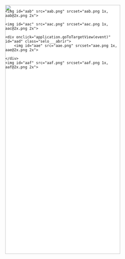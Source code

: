 <!DOCTYPE html>
<html>
<head>
<meta charset="utf-8"/>
<meta http-equiv="X-UA-Compatible" content="IE=edge"/>
<meta name="viewport" content="width=device-width, initial-scale=1.0">
<title>iPhone X, XS, 11 Pro – 1</title>
<style id="applicationStylesheet" type="text/css">
	.mediaViewInfo {
		--web-view-name: iPhone X, XS, 11 Pro – 1;
		--web-view-id: iPhone_X_XS_11_Pro__1;
		--web-scale-on-resize: true;
		--web-enable-deep-linking: true;
	}
	:root {
		--web-view-ids: iPhone_X_XS_11_Pro__1;
	}
	* {
		margin: 0;
		padding: 0;
		box-sizing: border-box;
		border: none;
	}
	#iPhone_X_XS_11_Pro__1 {
		position: absolute;
		width: 375px;
		height: 812px;
		background-color: rgba(255,255,255,1);
		overflow: hidden;
		--web-view-name: iPhone X, XS, 11 Pro – 1;
		--web-view-id: iPhone_X_XS_11_Pro__1;
		--web-scale-on-resize: true;
		--web-enable-deep-linking: true;
	}
	@keyframes fadein {
	
		0% {
			opacity: 0;
		}
		100% {
			opacity: 1;
		}
	
	}
	#aaa {
		position: absolute;
		width: 375px;
		height: 812px;
		left: 0px;
		top: 0px;
		overflow: visible;
	}
	#aab {
		position: absolute;
		width: 330px;
		height: 156px;
		left: 23px;
		top: 120px;
		overflow: visible;
	}
	#aac {
		filter: drop-shadow(0px 3px 6px rgba(0, 0, 0, 0.161));
		position: absolute;
		width: 252px;
		height: 224px;
		left: 62px;
		top: 449px;
		overflow: visible;
	}
	#aad {
		position: absolute;
		width: 46px;
		height: 64px;
		left: 176px;
		top: 540px;
		overflow: visible;
		transition: all 0.30000001192092896s ease-in;
		--web-animation: fadein 0.30000001192092896s ease-in;
		--web-action-type: page;
		--web-action-target: iPhone_X_XS_11_Pro__2.html;
		cursor: pointer;
	}
	#aae {
		filter: drop-shadow(0px 3px 6px rgba(0, 0, 0, 0.161));
		position: absolute;
		width: 46px;
		height: 64px;
		left: 0px;
		top: 0px;
		overflow: visible;
	}
	#aaf {
		position: absolute;
		width: 252px;
		height: 77px;
		left: 73px;
		top: 329px;
		overflow: visible;
	}
</style>
<script id="applicationScript">
if (window.console==null) { window["console"] = { log : function() {} } }; // some browsers do not set console

// Scaling, showing by media query and navigation between multiple pages on a single page. Code subject to change.

var Application = function() {
	this.prefix = "--web-";
	this.NAVIGATION_CHANGE = "viewChange";
	this.VIEW_NOT_FOUND = "viewNotFound";
	this.VIEW_CHANGE = "viewChange";
	this.VIEW_CHANGING = "viewChanging";
	this.STATE_NOT_FOUND = "stateNotFound";
	this.APPLICATION_COMPLETE = "applicationComplete";
	this.APPLICATION_RESIZE = "applicationResize";
	this.SIZE_STATE_NAME = "data-is-view-scaled";
	this.STATE_NAME = this.prefix + "state";

	this.lastTrigger = null;
	this.lastView = null;
	this.lastState = null;
	this.lastOverlay = null;
	this.currentView = null;
	this.currentState = null;
	this.currentOverlay = null;
	this.currentQuery = {index: 0, rule: null, mediaText: null, id: null};
	this.inclusionQuery = "(min-width: 0px)";
	this.exclusionQuery = "none and (min-width: 99999px)";
	this.LastModifiedDateLabelName = "LastModifiedDateLabel";
	this.viewScaleSliderId = "ViewScaleSliderInput";
	this.pageRefreshedName = "showPageRefreshedNotification";
	this.application = null;
	this.applicationStylesheet = null;
	this.showByMediaQuery = null;
	this.mediaQueryDictionary = {};
	this.viewsDictionary = {};
	this.addedViews = [];
	this.viewStates = [];
	this.views = [];
	this.viewIds = [];
	this.viewQueries = {};
	this.overlays = {};
	this.overlayIds = [];
	this.numberOfViews = 0;
	this.verticalPadding = 0;
	this.horizontalPadding = 0;
	this.stateName = null;
	this.viewScale = 1;
	this.viewLeft = 0;
	this.viewTop = 0;
	this.horizontalScrollbarsNeeded = false;
	this.verticalScrollbarsNeeded = false;

	// view settings
	this.showUpdateNotification = false;
	this.showNavigationControls = false;
	this.scaleViewsToFit = false;
	this.scaleToFitOnDoubleClick = false;
	this.actualSizeOnDoubleClick = false;
	this.scaleViewsOnResize = false;
	this.navigationOnKeypress = false;
	this.showViewName = false;
	this.enableDeepLinking = true;
	this.refreshPageForChanges = false;
	this.showRefreshNotifications = true;

	// view controls
	this.scaleViewSlider = null;
	this.lastModifiedLabel = null;
	this.supportsPopState = false; // window.history.pushState!=null;
	this.initialized = false;

	// refresh properties
	this.refreshDuration = 250;
	this.lastModifiedDate = null;
	this.refreshRequest = null;
	this.refreshInterval = null;
	this.refreshContent = null;
	this.refreshContentSize = null;
	this.refreshCheckContent = false;
	this.refreshCheckContentSize = false;

	var self = this;

	self.initialize = function(event) {
		var view = self.getVisibleView();
		var views = self.getVisibleViews();
		if (view==null) view = self.getInitialView();
		self.collectViews();
		self.collectOverlays();
		self.collectMediaQueries();

		for (let index = 0; index < views.length; index++) {
			var view = views[index];
			self.setViewOptions(view);
			self.setViewVariables(view);
			self.centerView(view);
		}

		// sometimes the body size is 0 so we call this now and again later
		if (self.initialized) {
			window.addEventListener(self.NAVIGATION_CHANGE, self.viewChangeHandler);
			window.addEventListener("keyup", self.keypressHandler);
			window.addEventListener("keypress", self.keypressHandler);
			window.addEventListener("resize", self.resizeHandler);
			window.document.addEventListener("dblclick", self.doubleClickHandler);

			if (self.supportsPopState) {
				window.addEventListener('popstate', self.popStateHandler);
			}
			else {
				window.addEventListener('hashchange', self.hashChangeHandler);
			}

			// we are ready to go
			window.dispatchEvent(new Event(self.APPLICATION_COMPLETE));
		}

		if (self.initialized==false) {
			if (self.enableDeepLinking) {
				self.syncronizeViewToURL();
			} 
	
			if (self.refreshPageForChanges) {
				self.setupRefreshForChanges();
			}
	
			self.initialized = true;
		}
		
		if (self.scaleViewsToFit) {
			self.viewScale = self.scaleViewToFit(view);
			
			if (self.viewScale<0) {
				setTimeout(self.scaleViewToFit, 500, view);
			}
		}
		else if (view) {
			self.viewScale = self.getViewScaleValue(view);
			self.centerView(view);
			self.updateSliderValue(self.viewScale);
		}
		else {
			// no view found
		}
	
		if (self.showUpdateNotification) {
			self.showNotification();
		}

		//"addEventListener" in window ? null : window.addEventListener = window.attachEvent;
		//"addEventListener" in document ? null : document.addEventListener = document.attachEvent;
	}


	///////////////////////////////////////
	// AUTO REFRESH 
	///////////////////////////////////////

	self.setupRefreshForChanges = function() {
		self.refreshRequest = new XMLHttpRequest();

		if (!self.refreshRequest) {
			return false;
		}

		// get document start values immediately
		self.requestRefreshUpdate();
	}

	/**
	 * Attempt to check the last modified date by the headers 
	 * or the last modified property from the byte array (experimental)
	 **/
	self.requestRefreshUpdate = function() {
		var url = document.location.href;
		var protocol = window.location.protocol;
		var method;
		
		try {

			if (self.refreshCheckContentSize) {
				self.refreshRequest.open('HEAD', url, true);
			}
			else if (self.refreshCheckContent) {
				self.refreshContent = document.documentElement.outerHTML;
				self.refreshRequest.open('GET', url, true);
				self.refreshRequest.responseType = "text";
			}
			else {

				// get page last modified date for the first call to compare to later
				if (self.lastModifiedDate==null) {

					// File system does not send headers in FF so get blob if possible
					if (protocol=="file:") {
						self.refreshRequest.open("GET", url, true);
						self.refreshRequest.responseType = "blob";
					}
					else {
						self.refreshRequest.open("HEAD", url, true);
						self.refreshRequest.responseType = "blob";
					}

					self.refreshRequest.onload = self.refreshOnLoadOnceHandler;

					// In some browsers (Chrome & Safari) this error occurs at send: 
					// 
					// Chrome - Access to XMLHttpRequest at 'file:///index.html' from origin 'null' 
					// has been blocked by CORS policy: 
					// Cross origin requests are only supported for protocol schemes: 
					// http, data, chrome, chrome-extension, https.
					// 
					// Safari - XMLHttpRequest cannot load file:///Users/user/Public/index.html. Cross origin requests are only supported for HTTP.
					// 
					// Solution is to run a local server, set local permissions or test in another browser
					self.refreshRequest.send(null);

					// In MS browsers the following behavior occurs possibly due to an AJAX call to check last modified date: 
					// 
					// DOM7011: The code on this page disabled back and forward caching.

					// In Brave (Chrome) error when on the server
					// index.js:221 HEAD https://www.example.com/ net::ERR_INSUFFICIENT_RESOURCES
					// self.refreshRequest.send(null);

				}
				else {
					self.refreshRequest = new XMLHttpRequest();
					self.refreshRequest.onreadystatechange = self.refreshHandler;
					self.refreshRequest.ontimeout = function() {
						self.log("Couldn't find page to check for updates");
					}
					
					var method;
					if (protocol=="file:") {
						method = "GET";
					}
					else {
						method = "HEAD";
					}

					//refreshRequest.open('HEAD', url, true);
					self.refreshRequest.open(method, url, true);
					self.refreshRequest.responseType = "blob";
					self.refreshRequest.send(null);
				}
			}
		}
		catch (error) {
			self.log("Refresh failed for the following reason:")
			self.log(error);
		}
	}

	self.refreshHandler = function() {
		var contentSize;

		try {

			if (self.refreshRequest.readyState === XMLHttpRequest.DONE) {
				
				if (self.refreshRequest.status === 2 || 
					self.refreshRequest.status === 200) {
					var pageChanged = false;

					self.updateLastModifiedLabel();

					if (self.refreshCheckContentSize) {
						var lastModifiedHeader = self.refreshRequest.getResponseHeader("Last-Modified");
						contentSize = self.refreshRequest.getResponseHeader("Content-Length");
						//lastModifiedDate = refreshRequest.getResponseHeader("Last-Modified");
						var headers = self.refreshRequest.getAllResponseHeaders();
						var hasContentHeader = headers.indexOf("Content-Length")!=-1;
						
						if (hasContentHeader) {
							contentSize = self.refreshRequest.getResponseHeader("Content-Length");

							// size has not been set yet
							if (self.refreshContentSize==null) {
								self.refreshContentSize = contentSize;
								// exit and let interval call this method again
								return;
							}

							if (contentSize!=self.refreshContentSize) {
								pageChanged = true;
							}
						}
					}
					else if (self.refreshCheckContent) {

						if (self.refreshRequest.responseText!=self.refreshContent) {
							pageChanged = true;
						}
					}
					else {
						lastModifiedHeader = self.getLastModified(self.refreshRequest);

						if (self.lastModifiedDate!=lastModifiedHeader) {
							self.log("lastModifiedDate:" + self.lastModifiedDate + ",lastModifiedHeader:" +lastModifiedHeader);
							pageChanged = true;
						}

					}

					
					if (pageChanged) {
						clearInterval(self.refreshInterval);
						self.refreshUpdatedPage();
						return;
					}

				}
				else {
					self.log('There was a problem with the request.');
				}

			}
		}
		catch( error ) {
			//console.log('Caught Exception: ' + error);
		}
	}

	self.refreshOnLoadOnceHandler = function(event) {

		// get the last modified date
		if (self.refreshRequest.response) {
			self.lastModifiedDate = self.getLastModified(self.refreshRequest);

			if (self.lastModifiedDate!=null) {

				if (self.refreshInterval==null) {
					self.refreshInterval = setInterval(self.requestRefreshUpdate, self.refreshDuration);
				}
			}
			else {
				self.log("Could not get last modified date from the server");
			}
		}
	}

	self.refreshUpdatedPage = function() {
		if (self.showRefreshNotifications) {
			var date = new Date().setTime((new Date().getTime()+10000));
			document.cookie = encodeURIComponent(self.pageRefreshedName) + "=true" + "; max-age=6000;" + " path=/";
		}

		document.location.reload(true);
	}

	self.showNotification = function(duration) {
		var notificationID = self.pageRefreshedName+"ID";
		var notification = document.getElementById(notificationID);
		if (duration==null) duration = 4000;

		if (notification!=null) {return;}

		notification = document.createElement("div");
		notification.id = notificationID;
		notification.textContent = "PAGE UPDATED";
		var styleRule = ""
		styleRule = "position: fixed; padding: 7px 16px 6px 16px; font-family: Arial, sans-serif; font-size: 10px; font-weight: bold; left: 50%;";
		styleRule += "top: 20px; background-color: rgba(0,0,0,.5); border-radius: 12px; color:rgb(235, 235, 235); transition: all 2s linear;";
		styleRule += "transform: translateX(-50%); letter-spacing: .5px; filter: drop-shadow(2px 2px 6px rgba(0, 0, 0, .1)); cursor: pointer";
		notification.setAttribute("style", styleRule);

		notification.className = "PageRefreshedClass";
		notification.addEventListener("click", function() {
			notification.parentNode.removeChild(notification);
		});
		
		document.body.appendChild(notification);

		setTimeout(function() {
			notification.style.opacity = "0";
			notification.style.filter = "drop-shadow( 0px 0px 0px rgba(0,0,0, .5))";
			setTimeout(function() {
				try {
					notification.parentNode.removeChild(notification);
				} catch(error) {}
			}, duration)
		}, duration);

		document.cookie = encodeURIComponent(self.pageRefreshedName) + "=; max-age=1; path=/";
	}

	/**
	 * Get the last modified date from the header 
	 * or file object after request has been received
	 **/
	self.getLastModified = function(request) {
		var date;

		// file protocol - FILE object with last modified property
		if (request.response && request.response.lastModified) {
			date = request.response.lastModified;
		}
		
		// http protocol - check headers
		if (date==null) {
			date = request.getResponseHeader("Last-Modified");
		}

		return date;
	}

	self.updateLastModifiedLabel = function() {
		var labelValue = "";
		
		if (self.lastModifiedLabel==null) {
			self.lastModifiedLabel = document.getElementById("LastModifiedLabel");
		}

		if (self.lastModifiedLabel) {
			var seconds = parseInt(((new Date().getTime() - Date.parse(document.lastModified)) / 1000 / 60) * 100 + "");
			var minutes = 0;
			var hours = 0;

			if (seconds < 60) {
				seconds = Math.floor(seconds/10)*10;
				labelValue = seconds + " seconds";
			}
			else {
				minutes = parseInt((seconds/60) + "");

				if (minutes>60) {
					hours = parseInt((seconds/60/60) +"");
					labelValue += hours==1 ? " hour" : " hours";
				}
				else {
					labelValue = minutes+"";
					labelValue += minutes==1 ? " minute" : " minutes";
				}
			}
			
			if (seconds<10) {
				labelValue = "Updated now";
			}
			else {
				labelValue = "Updated " + labelValue + " ago";
			}

			if (self.lastModifiedLabel.firstElementChild) {
				self.lastModifiedLabel.firstElementChild.textContent = labelValue;

			}
			else if ("textContent" in self.lastModifiedLabel) {
				self.lastModifiedLabel.textContent = labelValue;
			}
		}
	}

	self.getShortString = function(string, length) {
		if (length==null) length = 30;
		string = string!=null ? string.substr(0, length).replace(/\n/g, "") : "[String is null]";
		return string;
	}

	self.getShortNumber = function(value, places) {
		if (places==null || places<1) places = 4;
		value = Math.round(value * Math.pow(10,places)) / Math.pow(10, places);
		return value;
	}

	///////////////////////////////////////
	// NAVIGATION CONTROLS
	///////////////////////////////////////

	self.updateViewLabel = function() {
		var viewNavigationLabel = document.getElementById("ViewNavigationLabel");
		var view = self.getVisibleView();
		var viewIndex = view ? self.getViewIndex(view) : -1;
		var viewName = view ? self.getViewPreferenceValue(view, self.prefix + "view-name") : null;
		var viewId = view ? view.id : null;

		if (viewNavigationLabel && view) {
			if (viewName && viewName.indexOf('"')!=-1) {
				viewName = viewName.replace(/"/g, "");
			}

			if (self.showViewName) {
				viewNavigationLabel.textContent = viewName;
				self.setTooltip(viewNavigationLabel, viewIndex + 1 + " of " + self.numberOfViews);
			}
			else {
				viewNavigationLabel.textContent = viewIndex + 1 + " of " + self.numberOfViews;
				self.setTooltip(viewNavigationLabel, viewName);
			}

		}
	}

	self.updateURL = function(view) {
		view = view == null ? self.getVisibleView() : view;
		var viewId = view ? view.id : null
		var viewFragment = view ? "#"+ viewId : null;

		if (viewId && self.viewIds.length>1 && self.enableDeepLinking) {

			if (self.supportsPopState==false) {
				self.setFragment(viewId);
			}
			else {
				if (viewFragment!=window.location.hash) {

					if (window.location.hash==null) {
						window.history.replaceState({name:viewId}, null, viewFragment);
					}
					else {
						window.history.pushState({name:viewId}, null, viewFragment);
					}
				}
			}
		}
	}

	self.updateURLState = function(view, stateName) {
		stateName = view && (stateName=="" || stateName==null) ? self.getStateNameByViewId(view.id) : stateName;

		if (self.supportsPopState==false) {
			self.setFragment(stateName);
		}
		else {
			if (stateName!=window.location.hash) {

				if (window.location.hash==null) {
					window.history.replaceState({name:view.viewId}, null, stateName);
				}
				else {
					window.history.pushState({name:view.viewId}, null, stateName);
				}
			}
		}
	}

	self.setFragment = function(value) {
		window.location.hash = "#" + value;
	}

	self.setTooltip = function(element, value) {
		// setting the tooltip in edge causes a page crash on hover
		if (/Edge/.test(navigator.userAgent)) { return; }

		if ("title" in element) {
			element.title = value;
		}
	}

	self.getStylesheetRules = function(styleSheet) {
		try {
			if (styleSheet) return styleSheet.cssRules || styleSheet.rules;
	
			return document.styleSheets[0]["cssRules"] || document.styleSheets[0]["rules"];
		}
		catch (error) {
			// ERRORS:
			// SecurityError: The operation is insecure.
			// Errors happen when script loads before stylesheet or loading an external css locally

			// InvalidAccessError: A parameter or an operation is not supported by the underlying object
			// Place script after stylesheet

			console.log(error);
			if (error.toString().indexOf("The operation is insecure")!=-1) {
				console.log("Load the stylesheet before the script or load the stylesheet inline until it can be loaded on a server")
			}
			return [];
		}
	}

	/**
	 * If single page application hide all of the views. 
	 * @param {Number} selectedIndex if provided shows the view at index provided
	 **/
	self.hideViews = function(selectedIndex, animation) {
		var rules = self.getStylesheetRules();
		var queryIndex = 0;
		var numberOfRules = rules!=null ? rules.length : 0;

		// loop through rules and hide media queries except selected
		for (var i=0;i<numberOfRules;i++) {
			var rule = rules[i];
			var cssText = rule && rule.cssText;

			if (rule.media!=null && cssText && cssText.match("--web-view-name:")) {

				if (queryIndex==selectedIndex) {
					self.currentQuery.mediaText = rule.conditionText;
					self.currentQuery.index = selectedIndex;
					self.currentQuery.rule = rule;
					self.enableMediaQuery(rule);
				}
				else {
					if (animation) {
						self.fadeOut(rule)
					}
					else {
						self.disableMediaQuery(rule);
					}
				}
				
				queryIndex++;
			}
		}

		self.numberOfViews = queryIndex;
		self.updateViewLabel();
		self.updateURL();

		self.dispatchViewChange();

		var view = self.getVisibleView();
		var viewIndex = view ? self.getViewIndex(view) : -1;

		return viewIndex==selectedIndex ? view : null;
	}

	/**
	 * If single page application hide all of the views. 
	 * @param {HTMLElement} selectedView if provided shows the view passed in
	 **/
	 self.hideAllViews = function(selectedView, animation) {
		var views = self.views;
		var queryIndex = 0;
		var numberOfViews = views!=null ? views.length : 0;

		// loop through rules and hide media queries except selected
		for (var i=0;i<numberOfViews;i++) {
			var viewData = views[i];
			var view = viewData && viewData.view;
			var mediaRule = viewData && viewData.mediaRule;
			
			if (view==selectedView) {
				self.currentQuery.mediaText = mediaRule.conditionText;
				self.currentQuery.index = queryIndex;
				self.currentQuery.rule = mediaRule;
				self.enableMediaQuery(mediaRule);
			}
			else {
				if (animation) {
					self.fadeOut(mediaRule)
				}
				else {
					self.disableMediaQuery(mediaRule);
				}
			}
			
			queryIndex++;
		}

		self.numberOfViews = queryIndex;
		self.updateViewLabel();
		self.updateURL();
		self.dispatchViewChange();

		var visibleView = self.getVisibleView();

		return visibleView==selectedView ? selectedView : null;
	}

	/**
	 * Hide view
	 * @param {Object} view element to hide
	 **/
	self.hideView = function(view) {
		var rule = view ? self.mediaQueryDictionary[view.id] : null;

		if (rule) {
			self.disableMediaQuery(rule);
		}
	}

	/**
	 * Hide overlay
	 * @param {Object} overlay element to hide
	 **/
	self.hideOverlay = function(overlay) {
		var rule = overlay ? self.mediaQueryDictionary[overlay.id] : null;

		if (rule) {
			self.disableMediaQuery(rule);

			//if (self.showByMediaQuery) {
				overlay.style.display = "none";
			//}
		}
	}

	/**
	 * Show the view by media query. Does not hide current views
	 * Sets view options by default
	 * @param {Object} view element to show
	 * @param {Boolean} setViewOptions sets view options if null or true
	 */
	self.showViewByMediaQuery = function(view, setViewOptions) {
		var id = view ? view.id : null;
		var query = id ? self.mediaQueryDictionary[id] : null;
		var isOverlay = view ? self.isOverlay(view) : false;
		setViewOptions = setViewOptions==null ? true : setViewOptions;

		if (query) {
			self.enableMediaQuery(query);

			if (isOverlay && view && setViewOptions) {
				self.setViewVariables(null, view);
			}
			else {
				if (view && setViewOptions) self.setViewOptions(view);
				if (view && setViewOptions) self.setViewVariables(view);
			}
		}
	}

	/**
	 * Show the view. Does not hide current views
	 */
	self.showView = function(view, setViewOptions) {
		var id = view ? view.id : null;
		var query = id ? self.mediaQueryDictionary[id] : null;
		var display = null;
		setViewOptions = setViewOptions==null ? true : setViewOptions;

		if (query) {
			self.enableMediaQuery(query);
			if (view==null) view =self.getVisibleView();
			if (view && setViewOptions) self.setViewOptions(view);
		}
		else if (id) {
			display = window.getComputedStyle(view).getPropertyValue("display");
			if (display=="" || display=="none") {
				view.style.display = "block";
			}
		}

		if (view) {
			if (self.currentView!=null) {
				self.lastView = self.currentView;
			}

			self.currentView = view;
		}
	}

	self.showViewById = function(id, setViewOptions) {
		var view = id ? self.getViewById(id) : null;

		if (view) {
			self.showView(view);
			return;
		}

		self.log("View not found '" + id + "'");
	}

	self.getElementView = function(element) {
		var view = element;
		var viewFound = false;

		while (viewFound==false || view==null) {
			if (view && self.viewsDictionary[view.id]) {
				return view;
			}
			view = view.parentNode;
		}
	}

	/**
	 * Show overlay over view
	 * @param {Event | HTMLElement} event event or html element with styles applied
	 * @param {String} id id of view or view reference
	 * @param {Number} x x location
	 * @param {Number} y y location
	 */
	self.showOverlay = function(event, id, x, y) {
		var overlay = id && typeof id === 'string' ? self.getViewById(id) : id ? id : null;
		var query = overlay ? self.mediaQueryDictionary[overlay.id] : null;
		var centerHorizontally = false;
		var centerVertically = false;
		var anchorLeft = false;
		var anchorTop = false;
		var anchorRight = false;
		var anchorBottom = false;
		var display = null;
		var reparent = true;
		var view = null;
		
		if (overlay==null || overlay==false) {
			self.log("Overlay not found, '"+ id + "'");
			return;
		}

		// get enter animation - event target must have css variables declared
		if (event) {
			var button = event.currentTarget || event; // can be event or htmlelement
			var buttonComputedStyles = getComputedStyle(button);
			var actionTargetValue = buttonComputedStyles.getPropertyValue(self.prefix+"action-target").trim();
			var animation = buttonComputedStyles.getPropertyValue(self.prefix+"animation").trim();
			var isAnimated = animation!="";
			var targetType = buttonComputedStyles.getPropertyValue(self.prefix+"action-type").trim();
			var actionTarget = self.application ? null : self.getElement(actionTargetValue);
			var actionTargetStyles = actionTarget ? actionTarget.style : null;

			if (actionTargetStyles) {
				actionTargetStyles.setProperty("animation", animation);
			}

			if ("stopImmediatePropagation" in event) {
				event.stopImmediatePropagation();
			}
		}
		
		if (self.application==false || targetType=="page") {
			document.location.href = "./" + actionTargetValue;
			return;
		}

		// remove any current overlays
		if (self.currentOverlay) {

			// act as switch if same button
			if (self.currentOverlay==actionTarget || self.currentOverlay==null) {
				if (self.lastTrigger==button) {
					self.removeOverlay(isAnimated);
					return;
				}
			}
			else {
				self.removeOverlay(isAnimated);
			}
		}

		if (reparent) {
			view = self.getElementView(button);
			if (view) {
				view.appendChild(overlay);
			}
		}

		if (query) {
			//self.setElementAnimation(overlay, null);
			//overlay.style.animation = animation;
			self.enableMediaQuery(query);
			
			var display = overlay && overlay.style.display;
			
			if (overlay && display=="" || display=="none") {
				overlay.style.display = "block";
				//self.setViewOptions(overlay);
			}

			// add animation defined in event target style declaration
			if (animation && self.supportAnimations) {
				self.fadeIn(overlay, false, animation);
			}
		}
		else if (id) {

			display = window.getComputedStyle(overlay).getPropertyValue("display");

			if (display=="" || display=="none") {
				overlay.style.display = "block";
			}

			// add animation defined in event target style declaration
			if (animation && self.supportAnimations) {
				self.fadeIn(overlay, false, animation);
			}
		}

		// do not set x or y position if centering
		var horizontal = self.prefix + "center-horizontally";
		var vertical = self.prefix + "center-vertically";
		var style = overlay.style;
		var transform = [];

		centerHorizontally = self.getIsStyleDefined(id, horizontal) ? self.getViewPreferenceBoolean(overlay, horizontal) : false;
		centerVertically = self.getIsStyleDefined(id, vertical) ? self.getViewPreferenceBoolean(overlay, vertical) : false;
		anchorLeft = self.getIsStyleDefined(id, "left");
		anchorRight = self.getIsStyleDefined(id, "right");
		anchorTop = self.getIsStyleDefined(id, "top");
		anchorBottom = self.getIsStyleDefined(id, "bottom");

		
		if (self.viewsDictionary[overlay.id] && self.viewsDictionary[overlay.id].styleDeclaration) {
			style = self.viewsDictionary[overlay.id].styleDeclaration.style;
		}
		
		if (centerHorizontally) {
			style.left = "50%";
			style.transformOrigin = "0 0";
			transform.push("translateX(-50%)");
		}
		else if (anchorRight && anchorLeft) {
			style.left = x + "px";
		}
		else if (anchorRight) {
			//style.right = x + "px";
		}
		else {
			style.left = x + "px";
		}
		
		if (centerVertically) {
			style.top = "50%";
			transform.push("translateY(-50%)");
			style.transformOrigin = "0 0";
		}
		else if (anchorTop && anchorBottom) {
			style.top = y + "px";
		}
		else if (anchorBottom) {
			//style.bottom = y + "px";
		}
		else {
			style.top = y + "px";
		}

		if (transform.length) {
			style.transform = transform.join(" ");
		}

		self.currentOverlay = overlay;
		self.lastTrigger = button;
	}

	self.goBack = function() {
		if (self.currentOverlay) {
			self.removeOverlay();
		}
		else if (self.lastView) {
			self.goToView(self.lastView.id);
		}
	}

	self.removeOverlay = function(animate) {
		var overlay = self.currentOverlay;
		animate = animate===false ? false : true;

		if (overlay) {
			var style = overlay.style;
			
			if (style.animation && self.supportAnimations && animate) {
				self.reverseAnimation(overlay, true);

				var duration = self.getAnimationDuration(style.animation, true);
		
				setTimeout(function() {
					self.setElementAnimation(overlay, null);
					self.hideOverlay(overlay);
					self.currentOverlay = null;
				}, duration);
			}
			else {
				self.setElementAnimation(overlay, null);
				self.hideOverlay(overlay);
				self.currentOverlay = null;
			}
		}
	}

	/**
	 * Reverse the animation and hide after
	 * @param {Object} target element with animation
	 * @param {Boolean} hide hide after animation ends
	 */
	self.reverseAnimation = function(target, hide) {
		var lastAnimation = null;
		var style = target.style;

		style.animationPlayState = "paused";
		lastAnimation = style.animation;
		style.animation = null;
		style.animationPlayState = "paused";

		if (hide) {
			//target.addEventListener("animationend", self.animationEndHideHandler);
	
			var duration = self.getAnimationDuration(lastAnimation, true);
			var isOverlay = self.isOverlay(target);
	
			setTimeout(function() {
				self.setElementAnimation(target, null);

				if (isOverlay) {
					self.hideOverlay(target);
				}
				else {
					self.hideView(target);
				}
			}, duration);
		}

		setTimeout(function() {
			style.animation = lastAnimation;
			style.animationPlayState = "paused";
			style.animationDirection = "reverse";
			style.animationPlayState = "running";
		}, 30);
	}

	self.animationEndHandler = function(event) {
		var target = event.currentTarget;
		self.dispatchEvent(new Event(event.type));
	}

	self.isOverlay = function(view) {
		var result = view ? self.getViewPreferenceBoolean(view, self.prefix + "is-overlay") : false;

		return result;
	}

	self.animationEndHideHandler = function(event) {
		var target = event.currentTarget;
		self.setViewVariables(null, target);
		self.hideView(target);
		target.removeEventListener("animationend", self.animationEndHideHandler);
	}

	self.animationEndShowHandler = function(event) {
		var target = event.currentTarget;
		target.removeEventListener("animationend", self.animationEndShowHandler);
	}

	self.setViewOptions = function(view) {

		if (view) {
			self.minimumScale = self.getViewPreferenceValue(view, self.prefix + "minimum-scale");
			self.maximumScale = self.getViewPreferenceValue(view, self.prefix + "maximum-scale");
			self.scaleViewsToFit = self.getViewPreferenceBoolean(view, self.prefix + "scale-to-fit");
			self.scaleToFitType = self.getViewPreferenceValue(view, self.prefix + "scale-to-fit-type");
			self.scaleToFitOnDoubleClick = self.getViewPreferenceBoolean(view, self.prefix + "scale-on-double-click");
			self.actualSizeOnDoubleClick = self.getViewPreferenceBoolean(view, self.prefix + "actual-size-on-double-click");
			self.scaleViewsOnResize = self.getViewPreferenceBoolean(view, self.prefix + "scale-on-resize");
			self.enableScaleUp = self.getViewPreferenceBoolean(view, self.prefix + "enable-scale-up");
			self.centerHorizontally = self.getViewPreferenceBoolean(view, self.prefix + "center-horizontally");
			self.centerVertically = self.getViewPreferenceBoolean(view, self.prefix + "center-vertically");
			self.navigationOnKeypress = self.getViewPreferenceBoolean(view, self.prefix + "navigate-on-keypress");
			self.showViewName = self.getViewPreferenceBoolean(view, self.prefix + "show-view-name");
			self.refreshPageForChanges = self.getViewPreferenceBoolean(view, self.prefix + "refresh-for-changes");
			self.refreshPageForChangesInterval = self.getViewPreferenceValue(view, self.prefix + "refresh-interval");
			self.showNavigationControls = self.getViewPreferenceBoolean(view, self.prefix + "show-navigation-controls");
			self.scaleViewSlider = self.getViewPreferenceBoolean(view, self.prefix + "show-scale-controls");
			self.enableDeepLinking = self.getViewPreferenceBoolean(view, self.prefix + "enable-deep-linking");
			self.singlePageApplication = self.getViewPreferenceBoolean(view, self.prefix + "application");
			self.showByMediaQuery = self.getViewPreferenceBoolean(view, self.prefix + "show-by-media-query");
			self.showUpdateNotification = document.cookie!="" ? document.cookie.indexOf(self.pageRefreshedName)!=-1 : false;
			self.imageComparisonDuration = self.getViewPreferenceValue(view, self.prefix + "image-comparison-duration");
			self.supportAnimations = self.getViewPreferenceBoolean(view, self.prefix + "enable-animations", true);

			if (self.scaleViewsToFit) {
				var newScaleValue = self.scaleViewToFit(view);
				
				if (newScaleValue<0) {
					setTimeout(self.scaleViewToFit, 500, view);
				}
			}
			else {
				self.viewScale = self.getViewScaleValue(view);
				self.viewToFitWidthScale = self.getViewFitToViewportWidthScale(view, self.enableScaleUp)
				self.viewToFitHeightScale = self.getViewFitToViewportScale(view, self.enableScaleUp);
				self.updateSliderValue(self.viewScale);
			}

			if (self.imageComparisonDuration!=null) {
				// todo
			}

			if (self.refreshPageForChangesInterval!=null) {
				self.refreshDuration = Number(self.refreshPageForChangesInterval);
			}
		}
	}

	self.previousView = function(event) {
		var rules = self.getStylesheetRules();
		var view = self.getVisibleView()
		var index = view ? self.getViewIndex(view) : -1;
		var prevQueryIndex = index!=-1 ? index-1 : self.currentQuery.index-1;
		var queryIndex = 0;
		var numberOfRules = rules!=null ? rules.length : 0;

		if (event) {
			event.stopImmediatePropagation();
		}

		if (prevQueryIndex<0) {
			return;
		}

		// loop through rules and hide media queries except selected
		for (var i=0;i<numberOfRules;i++) {
			var rule = rules[i];
			
			if (rule.media!=null) {

				if (queryIndex==prevQueryIndex) {
					self.currentQuery.mediaText = rule.conditionText;
					self.currentQuery.index = prevQueryIndex;
					self.currentQuery.rule = rule;
					self.enableMediaQuery(rule);
					self.updateViewLabel();
					self.updateURL();
					self.dispatchViewChange();
				}
				else {
					self.disableMediaQuery(rule);
				}

				queryIndex++;
			}
		}
	}

	self.nextView = function(event) {
		var rules = self.getStylesheetRules();
		var view = self.getVisibleView();
		var index = view ? self.getViewIndex(view) : -1;
		var nextQueryIndex = index!=-1 ? index+1 : self.currentQuery.index+1;
		var queryIndex = 0;
		var numberOfRules = rules!=null ? rules.length : 0;
		var numberOfMediaQueries = self.getNumberOfMediaRules();

		if (event) {
			event.stopImmediatePropagation();
		}

		if (nextQueryIndex>=numberOfMediaQueries) {
			return;
		}

		// loop through rules and hide media queries except selected
		for (var i=0;i<numberOfRules;i++) {
			var rule = rules[i];
			
			if (rule.media!=null) {

				if (queryIndex==nextQueryIndex) {
					self.currentQuery.mediaText = rule.conditionText;
					self.currentQuery.index = nextQueryIndex;
					self.currentQuery.rule = rule;
					self.enableMediaQuery(rule);
					self.updateViewLabel();
					self.updateURL();
					self.dispatchViewChange();
				}
				else {
					self.disableMediaQuery(rule);
				}

				queryIndex++;
			}
		}
	}

	/**
	 * Enables a view via media query
	 */
	self.enableMediaQuery = function(rule) {

		try {
			rule.media.mediaText = self.inclusionQuery;
		}
		catch(error) {
			//self.log(error);
			rule.conditionText = self.inclusionQuery;
		}
	}

	self.disableMediaQuery = function(rule) {

		try {
			rule.media.mediaText = self.exclusionQuery;
		}
		catch(error) {
			rule.conditionText = self.exclusionQuery;
		}
	}

	self.dispatchViewChange = function() {
		try {
			var event = new Event(self.NAVIGATION_CHANGE);
			window.dispatchEvent(event);
		}
		catch (error) {
			// In IE 11: Object doesn't support this action
		}
	}

	self.getNumberOfMediaRules = function() {
		var rules = self.getStylesheetRules();
		var numberOfRules = rules ? rules.length : 0;
		var numberOfQueries = 0;

		for (var i=0;i<numberOfRules;i++) {
			if (rules[i].media!=null) { numberOfQueries++; }
		}
		
		return numberOfQueries;
	}

	/////////////////////////////////////////
	// VIEW SCALE 
	/////////////////////////////////////////

	self.sliderChangeHandler = function(event) {
		var value = self.getShortNumber(event.currentTarget.value/100);
		var view = self.getVisibleView();
		self.setViewScaleValue(view, false, value, true);
	}

	self.updateSliderValue = function(scale) {
		var slider = document.getElementById(self.viewScaleSliderId);
		var tooltip = parseInt(scale * 100 + "") + "%";
		var inputType;
		var inputValue;
		
		if (slider) {
			inputValue = self.getShortNumber(scale * 100);
			if (inputValue!=slider["value"]) {
				slider["value"] = inputValue;
			}
			inputType = slider.getAttributeNS(null, "type");

			if (inputType!="range") {
				// input range is not supported
				slider.style.display = "none";
			}

			self.setTooltip(slider, tooltip);
		}
	}

	self.viewChangeHandler = function(event) {
		var view = self.getVisibleView();
		var matrix = view ? getComputedStyle(view).transform : null;
		
		if (matrix) {
			self.viewScale = self.getViewScaleValue(view);
			
			var scaleNeededToFit = self.getViewFitToViewportScale(view);
			var isViewLargerThanViewport = scaleNeededToFit<1;
			
			// scale large view to fit if scale to fit is enabled
			if (self.scaleViewsToFit) {
				self.scaleViewToFit(view);
			}
			else {
				self.updateSliderValue(self.viewScale);
			}
		}
	}

	self.getViewScaleValue = function(view) {
		var matrix = getComputedStyle(view).transform;

		if (matrix) {
			var matrixArray = matrix.replace("matrix(", "").split(",");
			var scaleX = parseFloat(matrixArray[0]);
			var scaleY = parseFloat(matrixArray[3]);
			var scale = Math.min(scaleX, scaleY);
		}

		return scale;
	}

	/**
	 * Scales view to scale. 
	 * @param {Object} view view to scale. views are in views array
	 * @param {Boolean} scaleToFit set to true to scale to fit. set false to use desired scale value
	 * @param {Number} desiredScale scale to define. not used if scale to fit is false
	 * @param {Boolean} isSliderChange indicates if slider is callee
	 */
	self.setViewScaleValue = function(view, scaleToFit, desiredScale, isSliderChange) {
		var enableScaleUp = self.enableScaleUp;
		var scaleToFitType = self.scaleToFitType;
		var minimumScale = self.minimumScale;
		var maximumScale = self.maximumScale;
		var hasMinimumScale = !isNaN(minimumScale) && minimumScale!="";
		var hasMaximumScale = !isNaN(maximumScale) && maximumScale!="";
		var scaleNeededToFit = self.getViewFitToViewportScale(view, enableScaleUp);
		var scaleNeededToFitWidth = self.getViewFitToViewportWidthScale(view, enableScaleUp);
		var scaleNeededToFitHeight = self.getViewFitToViewportHeightScale(view, enableScaleUp);
		var scaleToFitFull = self.getViewFitToViewportScale(view, true);
		var scaleToFitFullWidth = self.getViewFitToViewportWidthScale(view, true);
		var scaleToFitFullHeight = self.getViewFitToViewportHeightScale(view, true);
		var scaleToWidth = scaleToFitType=="width";
		var scaleToHeight = scaleToFitType=="height";
		var shrunkToFit = false;
		var topPosition = null;
		var leftPosition = null;
		var translateY = null;
		var translateX = null;
		var transformValue = "";
		var canCenterVertically = true;
		var canCenterHorizontally = true;
		var style = view.style;

		if (view && self.viewsDictionary[view.id] && self.viewsDictionary[view.id].styleDeclaration) {
			style = self.viewsDictionary[view.id].styleDeclaration.style;
		}

		if (scaleToFit && isSliderChange!=true) {
			if (scaleToFitType=="fit" || scaleToFitType=="") {
				desiredScale = scaleNeededToFit;
			}
			else if (scaleToFitType=="width") {
				desiredScale = scaleNeededToFitWidth;
			}
			else if (scaleToFitType=="height") {
				desiredScale = scaleNeededToFitHeight;
			}
		}
		else {
			if (isNaN(desiredScale)) {
				desiredScale = 1;
			}
		}

		self.updateSliderValue(desiredScale);
		
		// scale to fit width
		if (scaleToWidth && scaleToHeight==false) {
			canCenterVertically = scaleNeededToFitHeight>=scaleNeededToFitWidth;
			canCenterHorizontally = scaleNeededToFitWidth>=1 && enableScaleUp==false;

			if (isSliderChange) {
				canCenterHorizontally = desiredScale<scaleToFitFullWidth;
			}
			else if (scaleToFit) {
				desiredScale = scaleNeededToFitWidth;
			}

			if (hasMinimumScale) {
				desiredScale = Math.max(desiredScale, Number(minimumScale));
			}

			if (hasMaximumScale) {
				desiredScale = Math.min(desiredScale, Number(maximumScale));
			}

			desiredScale = self.getShortNumber(desiredScale);

			canCenterHorizontally = self.canCenterHorizontally(view, "width", enableScaleUp, desiredScale, minimumScale, maximumScale);
			canCenterVertically = self.canCenterVertically(view, "width", enableScaleUp, desiredScale, minimumScale, maximumScale);

			if (desiredScale>1 && (enableScaleUp || isSliderChange)) {
				transformValue = "scale(" + desiredScale + ")";
			}
			else if (desiredScale>=1 && enableScaleUp==false) {
				transformValue = "scale(" + 1 + ")";
			}
			else {
				transformValue = "scale(" + desiredScale + ")";
			}

			if (self.centerVertically) {
				if (canCenterVertically) {
					translateY = "-50%";
					topPosition = "50%";
				}
				else {
					translateY = "0";
					topPosition = "0";
				}
				
				if (style.top != topPosition) {
					style.top = topPosition + "";
				}

				if (canCenterVertically) {
					transformValue += " translateY(" + translateY+ ")";
				}
			}

			if (self.centerHorizontally) {
				if (canCenterHorizontally) {
					translateX = "-50%";
					leftPosition = "50%";
				}
				else {
					translateX = "0";
					leftPosition = "0";
				}

				if (style.left != leftPosition) {
					style.left = leftPosition + "";
				}

				if (canCenterHorizontally) {
					transformValue += " translateX(" + translateX+ ")";
				}
			}

			style.transformOrigin = "0 0";
			style.transform = transformValue;

			self.viewScale = desiredScale;
			self.viewToFitWidthScale = scaleNeededToFitWidth;
			self.viewToFitHeightScale = scaleNeededToFitHeight;
			self.viewLeft = leftPosition;
			self.viewTop = topPosition;

			return desiredScale;
		}

		// scale to fit height
		if (scaleToHeight && scaleToWidth==false) {
			//canCenterVertically = scaleNeededToFitHeight>=scaleNeededToFitWidth;
			//canCenterHorizontally = scaleNeededToFitHeight<=scaleNeededToFitWidth && enableScaleUp==false;
			canCenterVertically = scaleNeededToFitHeight>=scaleNeededToFitWidth;
			canCenterHorizontally = scaleNeededToFitWidth>=1 && enableScaleUp==false;
			
			if (isSliderChange) {
				canCenterHorizontally = desiredScale<scaleToFitFullHeight;
			}
			else if (scaleToFit) {
				desiredScale = scaleNeededToFitHeight;
			}

			if (hasMinimumScale) {
				desiredScale = Math.max(desiredScale, Number(minimumScale));
			}

			if (hasMaximumScale) {
				desiredScale = Math.min(desiredScale, Number(maximumScale));
				//canCenterVertically = desiredScale>=scaleNeededToFitHeight && enableScaleUp==false;
			}

			desiredScale = self.getShortNumber(desiredScale);

			canCenterHorizontally = self.canCenterHorizontally(view, "height", enableScaleUp, desiredScale, minimumScale, maximumScale);
			canCenterVertically = self.canCenterVertically(view, "height", enableScaleUp, desiredScale, minimumScale, maximumScale);

			if (desiredScale>1 && (enableScaleUp || isSliderChange)) {
				transformValue = "scale(" + desiredScale + ")";
			}
			else if (desiredScale>=1 && enableScaleUp==false) {
				transformValue = "scale(" + 1 + ")";
			}
			else {
				transformValue = "scale(" + desiredScale + ")";
			}

			if (self.centerHorizontally) {
				if (canCenterHorizontally) {
					translateX = "-50%";
					leftPosition = "50%";
				}
				else {
					translateX = "0";
					leftPosition = "0";
				}

				if (style.left != leftPosition) {
					style.left = leftPosition + "";
				}

				if (canCenterHorizontally) {
					transformValue += " translateX(" + translateX+ ")";
				}
			}

			if (self.centerVertically) {
				if (canCenterVertically) {
					translateY = "-50%";
					topPosition = "50%";
				}
				else {
					translateY = "0";
					topPosition = "0";
				}
				
				if (style.top != topPosition) {
					style.top = topPosition + "";
				}

				if (canCenterVertically) {
					transformValue += " translateY(" + translateY+ ")";
				}
			}

			style.transformOrigin = "0 0";
			style.transform = transformValue;

			self.viewScale = desiredScale;
			self.viewToFitWidthScale = scaleNeededToFitWidth;
			self.viewToFitHeightScale = scaleNeededToFitHeight;
			self.viewLeft = leftPosition;
			self.viewTop = topPosition;

			return scaleNeededToFitHeight;
		}

		if (scaleToFitType=="fit") {
			//canCenterVertically = scaleNeededToFitHeight>=scaleNeededToFitWidth;
			//canCenterHorizontally = scaleNeededToFitWidth>=scaleNeededToFitHeight;
			canCenterVertically = scaleNeededToFitHeight>=scaleNeededToFit;
			canCenterHorizontally = scaleNeededToFitWidth>=scaleNeededToFit;

			if (hasMinimumScale) {
				desiredScale = Math.max(desiredScale, Number(minimumScale));
			}

			desiredScale = self.getShortNumber(desiredScale);

			if (isSliderChange || scaleToFit==false) {
				canCenterVertically = scaleToFitFullHeight>=desiredScale;
				canCenterHorizontally = desiredScale<scaleToFitFullWidth;
			}
			else if (scaleToFit) {
				desiredScale = scaleNeededToFit;
			}

			transformValue = "scale(" + desiredScale + ")";

			//canCenterHorizontally = self.canCenterHorizontally(view, "fit", false, desiredScale);
			//canCenterVertically = self.canCenterVertically(view, "fit", false, desiredScale);
			
			if (self.centerVertically) {
				if (canCenterVertically) {
					translateY = "-50%";
					topPosition = "50%";
				}
				else {
					translateY = "0";
					topPosition = "0";
				}
				
				if (style.top != topPosition) {
					style.top = topPosition + "";
				}

				if (canCenterVertically) {
					transformValue += " translateY(" + translateY+ ")";
				}
			}

			if (self.centerHorizontally) {
				if (canCenterHorizontally) {
					translateX = "-50%";
					leftPosition = "50%";
				}
				else {
					translateX = "0";
					leftPosition = "0";
				}

				if (style.left != leftPosition) {
					style.left = leftPosition + "";
				}

				if (canCenterHorizontally) {
					transformValue += " translateX(" + translateX+ ")";
				}
			}

			style.transformOrigin = "0 0";
			style.transform = transformValue;

			self.viewScale = desiredScale;
			self.viewToFitWidthScale = scaleNeededToFitWidth;
			self.viewToFitHeightScale = scaleNeededToFitHeight;
			self.viewLeft = leftPosition;
			self.viewTop = topPosition;

			self.updateSliderValue(desiredScale);
			
			return desiredScale;
		}

		if (scaleToFitType=="default" || scaleToFitType=="") {
			desiredScale = 1;

			if (hasMinimumScale) {
				desiredScale = Math.max(desiredScale, Number(minimumScale));
			}
			if (hasMaximumScale) {
				desiredScale = Math.min(desiredScale, Number(maximumScale));
			}

			canCenterHorizontally = self.canCenterHorizontally(view, "none", false, desiredScale, minimumScale, maximumScale);
			canCenterVertically = self.canCenterVertically(view, "none", false, desiredScale, minimumScale, maximumScale);

			if (self.centerVertically) {
				if (canCenterVertically) {
					translateY = "-50%";
					topPosition = "50%";
				}
				else {
					translateY = "0";
					topPosition = "0";
				}
				
				if (style.top != topPosition) {
					style.top = topPosition + "";
				}

				if (canCenterVertically) {
					transformValue += " translateY(" + translateY+ ")";
				}
			}

			if (self.centerHorizontally) {
				if (canCenterHorizontally) {
					translateX = "-50%";
					leftPosition = "50%";
				}
				else {
					translateX = "0";
					leftPosition = "0";
				}

				if (style.left != leftPosition) {
					style.left = leftPosition + "";
				}

				if (canCenterHorizontally) {
					transformValue += " translateX(" + translateX+ ")";
				}
				else {
					transformValue += " translateX(" + 0 + ")";
				}
			}

			style.transformOrigin = "0 0";
			style.transform = transformValue;


			self.viewScale = desiredScale;
			self.viewToFitWidthScale = scaleNeededToFitWidth;
			self.viewToFitHeightScale = scaleNeededToFitHeight;
			self.viewLeft = leftPosition;
			self.viewTop = topPosition;

			self.updateSliderValue(desiredScale);
			
			return desiredScale;
		}
	}

	/**
	 * Returns true if view can be centered horizontally
	 * @param {HTMLElement} view view
	 * @param {String} type type of scaling - width, height, all, none
	 * @param {Boolean} scaleUp if scale up enabled 
	 * @param {Number} scale target scale value 
	 */
	self.canCenterHorizontally = function(view, type, scaleUp, scale, minimumScale, maximumScale) {
		var scaleNeededToFit = self.getViewFitToViewportScale(view, scaleUp);
		var scaleNeededToFitHeight = self.getViewFitToViewportHeightScale(view, scaleUp);
		var scaleNeededToFitWidth = self.getViewFitToViewportWidthScale(view, scaleUp);
		var canCenter = false;
		var minScale;

		type = type==null ? "none" : type;
		scale = scale==null ? scale : scaleNeededToFitWidth;
		scaleUp = scaleUp == null ? false : scaleUp;

		if (type=="width") {
	
			if (scaleUp && maximumScale==null) {
				canCenter = false;
			}
			else if (scaleNeededToFitWidth>=1) {
				canCenter = true;
			}
		}
		else if (type=="height") {
			minScale = Math.min(1, scaleNeededToFitHeight);
			if (minimumScale!="" && maximumScale!="") {
				minScale = Math.max(minimumScale, Math.min(maximumScale, scaleNeededToFitHeight));
			}
			else {
				if (minimumScale!="") {
					minScale = Math.max(minimumScale, scaleNeededToFitHeight);
				}
				if (maximumScale!="") {
					minScale = Math.max(minimumScale, Math.min(maximumScale, scaleNeededToFitHeight));
				}
			}
	
			if (scaleUp && maximumScale=="") {
				canCenter = false;
			}
			else if (scaleNeededToFitWidth>=minScale) {
				canCenter = true;
			}
		}
		else if (type=="fit") {
			canCenter = scaleNeededToFitWidth>=scaleNeededToFit;
		}
		else {
			if (scaleUp) {
				canCenter = false;
			}
			else if (scaleNeededToFitWidth>=1) {
				canCenter = true;
			}
		}

		self.horizontalScrollbarsNeeded = canCenter;
		
		return canCenter;
	}

	/**
	 * Returns true if view can be centered horizontally
	 * @param {HTMLElement} view view to scale
	 * @param {String} type type of scaling
	 * @param {Boolean} scaleUp if scale up enabled 
	 * @param {Number} scale target scale value 
	 */
	self.canCenterVertically = function(view, type, scaleUp, scale, minimumScale, maximumScale) {
		var scaleNeededToFit = self.getViewFitToViewportScale(view, scaleUp);
		var scaleNeededToFitWidth = self.getViewFitToViewportWidthScale(view, scaleUp);
		var scaleNeededToFitHeight = self.getViewFitToViewportHeightScale(view, scaleUp);
		var canCenter = false;
		var minScale;

		type = type==null ? "none" : type;
		scale = scale==null ? 1 : scale;
		scaleUp = scaleUp == null ? false : scaleUp;
	
		if (type=="width") {
			canCenter = scaleNeededToFitHeight>=scaleNeededToFitWidth;
		}
		else if (type=="height") {
			minScale = Math.max(minimumScale, Math.min(maximumScale, scaleNeededToFit));
			canCenter = scaleNeededToFitHeight>=minScale;
		}
		else if (type=="fit") {
			canCenter = scaleNeededToFitHeight>=scaleNeededToFit;
		}
		else {
			if (scaleUp) {
				canCenter = false;
			}
			else if (scaleNeededToFitHeight>=1) {
				canCenter = true;
			}
		}

		self.verticalScrollbarsNeeded = canCenter;
		
		return canCenter;
	}

	self.getViewFitToViewportScale = function(view, scaleUp) {
		var enableScaleUp = scaleUp;
		var availableWidth = window.innerWidth || document.documentElement.clientWidth || document.body.clientWidth;
		var availableHeight = window.innerHeight || document.documentElement.clientHeight || document.body.clientHeight;
		var elementWidth = parseFloat(getComputedStyle(view, "style").width);
		var elementHeight = parseFloat(getComputedStyle(view, "style").height);
		var newScale = 1;

		// if element is not added to the document computed values are NaN
		if (isNaN(elementWidth) || isNaN(elementHeight)) {
			return newScale;
		}

		availableWidth -= self.horizontalPadding;
		availableHeight -= self.verticalPadding;

		if (enableScaleUp) {
			newScale = Math.min(availableHeight/elementHeight, availableWidth/elementWidth);
		}
		else if (elementWidth > availableWidth || elementHeight > availableHeight) {
			newScale = Math.min(availableHeight/elementHeight, availableWidth/elementWidth);
		}
		
		return newScale;
	}

	self.getViewFitToViewportWidthScale = function(view, scaleUp) {
		// need to get browser viewport width when element
		var isParentWindow = view && view.parentNode && view.parentNode===document.body;
		var enableScaleUp = scaleUp;
		var availableWidth = window.innerWidth || document.documentElement.clientWidth || document.body.clientWidth;
		var elementWidth = parseFloat(getComputedStyle(view, "style").width);
		var newScale = 1;

		// if element is not added to the document computed values are NaN
		if (isNaN(elementWidth)) {
			return newScale;
		}

		availableWidth -= self.horizontalPadding;

		if (enableScaleUp) {
			newScale = availableWidth/elementWidth;
		}
		else if (elementWidth > availableWidth) {
			newScale = availableWidth/elementWidth;
		}
		
		return newScale;
	}

	self.getViewFitToViewportHeightScale = function(view, scaleUp) {
		var enableScaleUp = scaleUp;
		var availableHeight = window.innerHeight || document.documentElement.clientHeight || document.body.clientHeight;
		var elementHeight = parseFloat(getComputedStyle(view, "style").height);
		var newScale = 1;

		// if element is not added to the document computed values are NaN
		if (isNaN(elementHeight)) {
			return newScale;
		}

		availableHeight -= self.verticalPadding;

		if (enableScaleUp) {
			newScale = availableHeight/elementHeight;
		}
		else if (elementHeight > availableHeight) {
			newScale = availableHeight/elementHeight;
		}
		
		return newScale;
	}

	self.keypressHandler = function(event) {
		var rightKey = 39;
		var leftKey = 37;
		
		// listen for both events 
		if (event.type=="keypress") {
			window.removeEventListener("keyup", self.keypressHandler);
		}
		else {
			window.removeEventListener("keypress", self.keypressHandler);
		}
		
		if (self.showNavigationControls) {
			if (self.navigationOnKeypress) {
				if (event.keyCode==rightKey) {
					self.nextView();
				}
				if (event.keyCode==leftKey) {
					self.previousView();
				}
			}
		}
		else if (self.navigationOnKeypress) {
			if (event.keyCode==rightKey) {
				self.nextView();
			}
			if (event.keyCode==leftKey) {
				self.previousView();
			}
		}
	}

	///////////////////////////////////
	// GENERAL FUNCTIONS
	///////////////////////////////////

	self.getViewById = function(id) {
		id = id ? id.replace("#", "") : "";
		var view = self.viewIds.indexOf(id)!=-1 && self.getElement(id);
		return view;
	}

	self.getViewIds = function() {
		var viewIds = self.getViewPreferenceValue(document.body, self.prefix + "view-ids");
		var viewId = null;

		viewIds = viewIds!=null && viewIds!="" ? viewIds.split(",") : [];

		if (viewIds.length==0) {
			viewId = self.getViewPreferenceValue(document.body, self.prefix + "view-id");
			viewIds = viewId ? [viewId] : [];
		}

		return viewIds;
	}

	self.getInitialViewId = function() {
		var viewId = self.getViewPreferenceValue(document.body, self.prefix + "view-id");
		return viewId;
	}

	self.getApplicationStylesheet = function() {
		var stylesheetId = self.getViewPreferenceValue(document.body, self.prefix + "stylesheet-id");
		self.applicationStylesheet = document.getElementById("applicationStylesheet");
		return self.applicationStylesheet.sheet;
	}

	self.getVisibleView = function() {
		var viewIds = self.getViewIds();
		
		for (var i=0;i<viewIds.length;i++) {
			var viewId = viewIds[i].replace(/[\#?\.?](.*)/, "$" + "1");
			var view = self.getElement(viewId);
			var postName = "_Class";

			if (view==null && viewId && viewId.lastIndexOf(postName)!=-1) {
				view = self.getElement(viewId.replace(postName, ""));
			}
			
			if (view) {
				var display = getComputedStyle(view).display;
		
				if (display=="block" || display=="flex") {
					return view;
				}
			}
		}

		return null;
	}

	self.getVisibleViews = function() {
		var viewIds = self.getViewIds();
		var views = [];
		
		for (var i=0;i<viewIds.length;i++) {
			var viewId = viewIds[i].replace(/[\#?\.?](.*)/, "$" + "1");
			var view = self.getElement(viewId);
			var postName = "_Class";

			if (view==null && viewId && viewId.lastIndexOf(postName)!=-1) {
				view = self.getElement(viewId.replace(postName, ""));
			}
			
			if (view) {
				var display = getComputedStyle(view).display;
				
				if (display=="none") {
					continue;
				}

				if (display=="block" || display=="flex") {
					views.push(view);
				}
			}
		}

		return views;
	}

	self.getStateNameByViewId = function(id) {
		var state = self.viewsDictionary[id];
		return state && state.stateName;
	}

	self.getMatchingViews = function(ids) {
		var views = self.addedViews.slice(0);
		var matchingViews = [];

		if (self.showByMediaQuery) {
			for (let index = 0; index < views.length; index++) {
				var viewId = views[index];
				var state = self.viewsDictionary[viewId];
				var rule = state && state.rule; 
				var matchResults = window.matchMedia(rule.conditionText);
				var view = self.views[viewId];
				
				if (matchResults.matches) {
					if (ids==true) {
						matchingViews.push(viewId);
					}
					else {
						matchingViews.push(view);
					}
				}
			}
		}

		return matchingViews;
	}

	self.ruleMatchesQuery = function(rule) {
		var result = window.matchMedia(rule.conditionText);
		return result.matches;
	}

	self.getViewsByStateName = function(stateName, matchQuery) {
		var views = self.addedViews.slice(0);
		var matchingViews = [];

		if (self.showByMediaQuery) {

			// find state name
			for (let index = 0; index < views.length; index++) {
				var viewId = views[index];
				var state = self.viewsDictionary[viewId];
				var rule = state.rule;
				var mediaRule = state.mediaRule;
				var view = self.views[viewId];
				var viewStateName = self.getStyleRuleValue(mediaRule, self.STATE_NAME, state);
				var stateFoundAtt = view.getAttribute(self.STATE_NAME)==state;
				var matchesResults = false;
				
				if (viewStateName==stateName) {
					if (matchQuery) {
						matchesResults = self.ruleMatchesQuery(rule);

						if (matchesResults) {
							matchingViews.push(view);
						}
					}
					else {
						matchingViews.push(view);
					}
				}
			}
		}

		return matchingViews;
	}

	self.getInitialView = function() {
		var viewId = self.getInitialViewId();
		viewId = viewId.replace(/[\#?\.?](.*)/, "$" + "1");
		var view = self.getElement(viewId);
		var postName = "_Class";

		if (view==null && viewId && viewId.lastIndexOf(postName)!=-1) {
			view = self.getElement(viewId.replace(postName, ""));
		}

		return view;
	}

	self.getViewIndex = function(view) {
		var viewIds = self.getViewIds();
		var id = view ? view.id : null;
		var index = id && viewIds ? viewIds.indexOf(id) : -1;

		return index;
	}

	self.syncronizeViewToURL = function() {
		var fragment = self.getHashFragment();

		if (self.showByMediaQuery) {
			var stateName = fragment;
			
			if (stateName==null || stateName=="") {
				var initialView = self.getInitialView();
				stateName = initialView ? self.getStateNameByViewId(initialView.id) : null;
			}
			
			self.showMediaQueryViewsByState(stateName);
			return;
		}

		var view = self.getViewById(fragment);
		var index = view ? self.getViewIndex(view) : 0;
		if (index==-1) index = 0;
		var currentView = self.hideViews(index);

		if (self.supportsPopState && currentView) {

			if (fragment==null) {
				window.history.replaceState({name:currentView.id}, null, "#"+ currentView.id);
			}
			else {
				window.history.pushState({name:currentView.id}, null, "#"+ currentView.id);
			}
		}
		
		self.setViewVariables(view);
		return view;
	}

	/**
	 * Set the currentView or currentOverlay properties and set the lastView or lastOverlay properties
	 */
	self.setViewVariables = function(view, overlay, parentView) {
		if (view) {
			if (self.currentView) {
				self.lastView = self.currentView;
			}
			self.currentView = view;
		}

		if (overlay) {
			if (self.currentOverlay) {
				self.lastOverlay = self.currentOverlay;
			}
			self.currentOverlay = overlay;
		}
	}

	self.getViewPreferenceBoolean = function(view, property, altValue) {
		var computedStyle = window.getComputedStyle(view);
		var value = computedStyle.getPropertyValue(property);
		var type = typeof value;
		
		if (value=="true" || (type=="string" && value.indexOf("true")!=-1)) {
			return true;
		}
		else if (value=="" && arguments.length==3) {
			return altValue;
		}

		return false;
	}

	self.getViewPreferenceValue = function(view, property, defaultValue) {
		var value = window.getComputedStyle(view).getPropertyValue(property);

		if (value===undefined) {
			return defaultValue;
		}
		
		value = value.replace(/^[\s\"]*/, "");
		value = value.replace(/[\s\"]*$/, "");
		value = value.replace(/^[\s"]*(.*?)[\s"]*$/, function (match, capture) { 
			return capture;
		});

		return value;
	}

	self.getStyleRuleValue = function(cssRule, property) {
		var value = cssRule ? cssRule.style.getPropertyValue(property) : null;

		if (value===undefined) {
			return null;
		}
		
		value = value.replace(/^[\s\"]*/, "");
		value = value.replace(/[\s\"]*$/, "");
		value = value.replace(/^[\s"]*(.*?)[\s"]*$/, function (match, capture) { 
			return capture;
		});

		return value;
	}

	/**
	 * Get the first defined value of property. Returns empty string if not defined
	 * @param {String} id id of element
	 * @param {String} property 
	 */
	self.getCSSPropertyValueForElement = function(id, property) {
		var styleSheets = document.styleSheets;
		var numOfStylesheets = styleSheets.length;
		var values = [];
		var selectorIDText = "#" + id;
		var selectorClassText = "." + id + "_Class";
		var value;

		for(var i=0;i<numOfStylesheets;i++) {
			var styleSheet = styleSheets[i];
			var cssRules = self.getStylesheetRules(styleSheet);
			var numOfCSSRules = cssRules.length;
			var cssRule;
			
			for (var j=0;j<numOfCSSRules;j++) {
				cssRule = cssRules[j];
				
				if (cssRule.media) {
					var mediaRules = cssRule.cssRules;
					var numOfMediaRules = mediaRules ? mediaRules.length : 0;
					
					for(var k=0;k<numOfMediaRules;k++) {
						var mediaRule = mediaRules[k];
						
						if (mediaRule.selectorText==selectorIDText || mediaRule.selectorText==selectorClassText) {
							
							if (mediaRule.style && mediaRule.style.getPropertyValue(property)!="") {
								value = mediaRule.style.getPropertyValue(property);
								values.push(value);
							}
						}
					}
				}
				else {

					if (cssRule.selectorText==selectorIDText || cssRule.selectorText==selectorClassText) {
						if (cssRule.style && cssRule.style.getPropertyValue(property)!="") {
							value = cssRule.style.getPropertyValue(property);
							values.push(value);
						}
					}
				}
			}
		}

		return values.pop();
	}

	self.getIsStyleDefined = function(id, property) {
		var value = self.getCSSPropertyValueForElement(id, property);
		return value!==undefined && value!="";
	}

	self.collectViews = function() {
		var viewIds = self.getViewIds();

		for (let index = 0; index < viewIds.length; index++) {
			const id = viewIds[index];
			const view = self.getElement(id);
			self.views[id] = view;
		}
		
		self.viewIds = viewIds;
	}

	self.collectOverlays = function() {
		var viewIds = self.getViewIds();
		var ids = [];

		for (let index = 0; index < viewIds.length; index++) {
			const id = viewIds[index];
			const view = self.getViewById(id);
			const isOverlay = view && self.isOverlay(view);
			
			if (isOverlay) {
				ids.push(id);
				self.overlays[id] = view;
			}
		}
		
		self.overlayIds = ids;
	}

	self.collectMediaQueries = function() {
		var viewIds = self.getViewIds();
		var styleSheet = self.getApplicationStylesheet();
		var cssRules = self.getStylesheetRules(styleSheet);
		var numOfCSSRules = cssRules ? cssRules.length : 0;
		var cssRule;
		var id = viewIds.length ? viewIds[0]: ""; // single view
		var selectorIDText = "#" + id;
		var selectorClassText = "." + id + "_Class";
		var viewsNotFound = viewIds.slice();
		var viewsFound = [];
		var selectorText = null;
		var property = self.prefix + "view-id";
		var stateName = self.prefix + "state";
		var stateValue = null;
		var view = null;
		
		for (var j=0;j<numOfCSSRules;j++) {
			cssRule = cssRules[j];
			
			if (cssRule.media) {
				var mediaRules = cssRule.cssRules;
				var numOfMediaRules = mediaRules ? mediaRules.length : 0;
				var mediaViewInfoFound = false;
				var mediaId = null;
				
				for(var k=0;k<numOfMediaRules;k++) {
					var mediaRule = mediaRules[k];

					selectorText = mediaRule.selectorText;
					
					if (selectorText==".mediaViewInfo" && mediaViewInfoFound==false) {

						mediaId = self.getStyleRuleValue(mediaRule, property);
						stateValue = self.getStyleRuleValue(mediaRule, stateName);

						selectorIDText = "#" + mediaId;
						selectorClassText = "." + mediaId + "_Class";
						view = self.getElement(mediaId);
						
						// prevent duplicates from load and domcontentloaded events
						if (self.addedViews.indexOf(mediaId)==-1) {
							self.addView(view, mediaId, cssRule, mediaRule, stateValue);
						}

						viewsFound.push(mediaId);

						if (viewsNotFound.indexOf(mediaId)!=-1) {
							viewsNotFound.splice(viewsNotFound.indexOf(mediaId));
						}

						mediaViewInfoFound = true;
					}

					if (selectorIDText==selectorText || selectorClassText==selectorText) {
						var styleObject = self.viewsDictionary[mediaId];
						if (styleObject) {
							styleObject.styleDeclaration = mediaRule;
						}
						break;
					}
				}
			}
			else {
				selectorText = cssRule.selectorText;
				
				if (selectorText==null) continue;

				selectorText = selectorText.replace(/[#|\s|*]?/g, "");

				if (viewIds.indexOf(selectorText)!=-1) {
					view = self.getElement(selectorText);
					self.addView(view, selectorText, cssRule, null, stateValue);

					if (viewsNotFound.indexOf(selectorText)!=-1) {
						viewsNotFound.splice(viewsNotFound.indexOf(selectorText));
					}

					break;
				}
			}
		}

		if (viewsNotFound.length) {
			console.log("Could not find the following views:" + viewsNotFound.join(",") + "");
			console.log("Views found:" + viewsFound.join(",") + "");
		}
	}

	/**
	 * Adds a view
	 * @param {HTMLElement} view view element
	 * @param {String} id id of view element
	 * @param {CSSRule} cssRule of view element
	 * @param {CSSMediaRule} mediaRule media rule of view element
	 * @param {String} stateName name of state if applicable
	 **/
	self.addView = function(view, viewId, cssRule, mediaRule, stateName) {
		var viewData = {};
		viewData.name = viewId;
		viewData.rule = cssRule;
		viewData.id = viewId;
		viewData.mediaRule = mediaRule;
		viewData.stateName = stateName;

		self.views.push(viewData);
		self.addedViews.push(viewId);
		self.viewsDictionary[viewId] = viewData;
		self.mediaQueryDictionary[viewId] = cssRule;
	}

	self.hasView = function(name) {

		if (self.addedViews.indexOf(name)!=-1) {
			return true;
		}
		return false;
	}

	/**
	 * Go to view by id. Views are added in addView()
	 * @param {String} id id of view in current
	 * @param {Boolean} maintainPreviousState if true then do not hide other views
	 * @param {String} parent id of parent view
	 **/
	self.goToView = function(id, maintainPreviousState, parent) {
		var state = self.viewsDictionary[id];

		if (state) {
			if (maintainPreviousState==false || maintainPreviousState==null) {
				self.hideViews();
			}
			self.enableMediaQuery(state.rule);
			self.updateViewLabel();
			self.updateURL();
			var event = new Event(self.VIEW_CHANGING);
			self.stateName = id;
			window.dispatchEvent(event);
		}
		else {
			var event = new Event(self.STATE_NOT_FOUND);
			self.stateName = id;
			window.dispatchEvent(event);
		}
	}

	/**
	 * Go to the view in the event targets CSS variable
	 **/
	self.goToTargetView = function(event) {
		var button = event.currentTarget;
		var buttonComputedStyles = getComputedStyle(button);
		var actionTargetValue = buttonComputedStyles.getPropertyValue(self.prefix+"action-target").trim();
		var animation = buttonComputedStyles.getPropertyValue(self.prefix+"animation").trim();
		var targetType = buttonComputedStyles.getPropertyValue(self.prefix+"action-type").trim();
		var targetView = self.application ? null : self.getElement(actionTargetValue);
		var targetState = targetView ? self.getStateNameByViewId(targetView.id) : null;
		var actionTargetStyles = targetView ? targetView.style : null;
		var state = self.viewsDictionary[actionTargetValue];
		
		// navigate to page
		if (self.application==false || targetType=="page") {
			document.location.href = "./" + actionTargetValue;
			return;
		}

		// if view is found
		if (targetView) {

			if (self.currentOverlay) {
				self.removeOverlay(false);
			}

			if (self.showByMediaQuery) {
				var stateName = targetState;
				
				if (stateName==null || stateName=="") {
					var initialView = self.getInitialView();
					stateName = initialView ? self.getStateNameByViewId(initialView.id) : null;
				}
				self.showMediaQueryViewsByState(stateName, event);
				return;
			}

			// add animation set in event target style declaration
			if (animation && self.supportAnimations) {
				self.crossFade(self.currentView, targetView, false, animation);
			}
			else {
				self.setViewVariables(self.currentView);
				self.hideViews();
				self.enableMediaQuery(state.rule);
				self.scaleViewIfNeeded(targetView);
				self.centerView(targetView);
				self.updateViewLabel();
				self.updateURL();
			}
		}
		else {
			var stateEvent = new Event(self.STATE_NOT_FOUND);
			self.stateName = name;
			window.dispatchEvent(stateEvent);
		}

		event.stopImmediatePropagation();
	}

	/**
	 * Cross fade between views
	 **/
	self.crossFade = function(from, to, update, animation) {
		var targetIndex = to.parentNode
		var fromIndex = Array.prototype.slice.call(from.parentElement.children).indexOf(from);
		var toIndex = Array.prototype.slice.call(to.parentElement.children).indexOf(to);

		if (from.parentNode==to.parentNode) {
			var reverse = self.getReverseAnimation(animation);
			var duration = self.getAnimationDuration(animation, true);

			// if target view is above (higher index)
			// then fade in target view 
			// and after fade in then hide previous view instantly
			if (fromIndex<toIndex) {
				self.setElementAnimation(from, null);
				self.setElementAnimation(to, null);
				self.showViewByMediaQuery(to);
				self.fadeIn(to, update, animation);

				setTimeout(function() {
					self.setElementAnimation(to, null);
					self.setElementAnimation(from, null);
					self.hideView(from);
					self.updateURL();
					self.setViewVariables(to);
					self.updateViewLabel();
				}, duration)
			}
			// if target view is on bottom
			// then show target view instantly 
			// and fade out current view
			else if (fromIndex>toIndex) {
				self.setElementAnimation(to, null);
				self.setElementAnimation(from, null);
				self.showViewByMediaQuery(to);
				self.fadeOut(from, update, reverse);

				setTimeout(function() {
					self.setElementAnimation(to, null);
					self.setElementAnimation(from, null);
					self.hideView(from);
					self.updateURL();
					self.setViewVariables(to);
				}, duration)
			}
		}
	}

	self.fadeIn = function(element, update, animation) {
		self.showViewByMediaQuery(element);

		if (update) {
			self.updateURL(element);

			element.addEventListener("animationend", function(event) {
				element.style.animation = null;
				self.setViewVariables(element);
				self.updateViewLabel();
				element.removeEventListener("animationend", arguments.callee);
			});
		}

		self.setElementAnimation(element, null);
		
		element.style.animation = animation;
	}

	self.fadeOutCurrentView = function(animation, update) {
		if (self.currentView) {
			self.fadeOut(self.currentView, update, animation);
		}
		if (self.currentOverlay) {
			self.fadeOut(self.currentOverlay, update, animation);
		}
	}

	self.fadeOut = function(element, update, animation) {
		if (update) {
			element.addEventListener("animationend", function(event) {
				element.style.animation = null;
				self.hideView(element);
				element.removeEventListener("animationend", arguments.callee);
			});
		}

		element.style.animationPlayState = "paused";
		element.style.animation = animation;
		element.style.animationPlayState = "running";
	}

	self.getReverseAnimation = function(animation) {
		if (animation && animation.indexOf("reverse")==-1) {
			animation += " reverse";
		}

		return animation;
	}

	/**
	 * Get duration in animation string
	 * @param {String} animation animation value
	 * @param {Boolean} inMilliseconds length in milliseconds if true
	 */
	self.getAnimationDuration = function(animation, inMilliseconds) {
		var duration = 0;
		var expression = /.+(\d\.\d)s.+/;

		if (animation && animation.match(expression)) {
			duration = parseFloat(animation.replace(expression, "$" + "1"));
			if (duration && inMilliseconds) duration = duration * 1000;
		}

		return duration;
	}

	self.setElementAnimation = function(element, animation, priority) {
		element.style.setProperty("animation", animation, "important");
	}

	self.getElement = function(id) {
		id = id ? id.trim() : id;
		var element = id ? document.getElementById(id) : null;

		return element;
	}

	self.getElementById = function(id) {
		id = id ? id.trim() : id;
		var element = id ? document.getElementById(id) : null;

		return element;
	}

	self.getElementByClass = function(className) {
		className = className ? className.trim() : className;
		var elements = document.getElementsByClassName(className);

		return elements.length ? elements[0] : null;
	}

	self.resizeHandler = function(event) {
		
		if (self.showByMediaQuery) {
			if (self.enableDeepLinking) {
				var stateName = self.getHashFragment();

				if (stateName==null || stateName=="") {
					var initialView = self.getInitialView();
					stateName = initialView ? self.getStateNameByViewId(initialView.id) : null;
				}
				self.showMediaQueryViewsByState(stateName, event);
			}
		}
		else {
			var visibleViews = self.getVisibleViews();

			for (let index = 0; index < visibleViews.length; index++) {	
				var view = visibleViews[index];
				self.scaleViewIfNeeded(view);
			}
		}

		window.dispatchEvent(new Event(self.APPLICATION_RESIZE));
	}

	self.scaleViewIfNeeded = function(view) {

		if (self.scaleViewsOnResize) {
			if (view==null) {
				view = self.getVisibleView();
			}

			var isViewScaled = view.getAttributeNS(null, self.SIZE_STATE_NAME)=="false" ? false : true;

			if (isViewScaled) {
				self.scaleViewToFit(view, true);
			}
			else {
				self.scaleViewToActualSize(view);
			}
		}
		else if (view) {
			self.centerView(view);
		}
	}

	self.centerView = function(view) {

		if (self.scaleViewsToFit) {
			self.scaleViewToFit(view, true);
		}
		else {
			self.scaleViewToActualSize(view);  // for centering support for now
		}
	}

	self.preventDoubleClick = function(event) {
		event.stopImmediatePropagation();
	}

	self.getHashFragment = function() {
		var value = window.location.hash ? window.location.hash.replace("#", "") : "";
		return value;
	}

	self.showBlockElement = function(view) {
		view.style.display = "block";
	}

	self.hideElement = function(view) {
		view.style.display = "none";
	}

	self.showStateFunction = null;

	self.showMediaQueryViewsByState = function(state, event) {
		// browser will hide and show by media query (small, medium, large)
		// but if multiple views exists at same size user may want specific view
		// if showStateFunction is defined that is called with state fragment and user can show or hide each media matching view by returning true or false
		// if showStateFunction is not defined and state is defined and view has a defined state that matches then show that and hide other matching views
		// if no state is defined show view 
		// an viewChanging event is dispatched before views are shown or hidden that can be prevented 

		// get all matched queries
		// if state name is specified then show that view and hide other views
		// if no state name is defined then show
		var matchedViews = self.getMatchingViews();
		var matchMediaQuery = true;
		var foundViews = self.getViewsByStateName(state, matchMediaQuery);
		var showViews = [];
		var hideViews = [];

		// loop views that match media query 
		for (let index = 0; index < matchedViews.length; index++) {
			var view = matchedViews[index];
			
			// let user determine visible view
			if (self.showStateFunction!=null) {
				if (self.showStateFunction(view, state)) {
					showViews.push(view);
				}
				else {
					hideViews.push(view);
				}
			}
			// state was defined so check if view matches state
			else if (foundViews.length) {

				if (foundViews.indexOf(view)!=-1) {
					showViews.push(view);
				}
				else {
					hideViews.push(view);
				}
			}
			// if no state names are defined show view (define unused state name to exclude)
			else if (state==null || state=="") {
				showViews.push(view);
			}
		}

		if (showViews.length) {
			var viewChangingEvent = new Event(self.VIEW_CHANGING);
			viewChangingEvent.showViews = showViews;
			viewChangingEvent.hideViews = hideViews;
			window.dispatchEvent(viewChangingEvent);

			if (viewChangingEvent.defaultPrevented==false) {
				for (var index = 0; index < hideViews.length; index++) {
					var view = hideViews[index];

					if (self.isOverlay(view)) {
						self.removeOverlay(view);
					}
					else {
						self.hideElement(view);
					}
				}

				for (var index = 0; index < showViews.length; index++) {
					var view = showViews[index];

					if (index==showViews.length-1) {
						self.clearDisplay(view);
						self.setViewOptions(view);
						self.setViewVariables(view);
						self.centerView(view);
						self.updateURLState(view, state);
					}
				}
			}

			var viewChangeEvent = new Event(self.VIEW_CHANGE);
			viewChangeEvent.showViews = showViews;
			viewChangeEvent.hideViews = hideViews;
			window.dispatchEvent(viewChangeEvent);
		}
		
	}

	self.clearDisplay = function(view) {
		view.style.setProperty("display", null);
	}

	self.hashChangeHandler = function(event) {
		var fragment = self.getHashFragment();
		var view = self.getViewById(fragment);

		if (self.showByMediaQuery) {
			var stateName = fragment;

			if (stateName==null || stateName=="") {
				var initialView = self.getInitialView();
				stateName = initialView ? self.getStateNameByViewId(initialView.id) : null;
			}
			self.showMediaQueryViewsByState(stateName);
		}
		else {
			if (view) {
				self.hideViews();
				self.showView(view);
				self.setViewVariables(view);
				self.updateViewLabel();
				
				window.dispatchEvent(new Event(self.VIEW_CHANGE));
			}
			else {
				window.dispatchEvent(new Event(self.VIEW_NOT_FOUND));
			}
		}
	}

	self.popStateHandler = function(event) {
		var state = event.state;
		var fragment = state ? state.name : window.location.hash;
		var view = self.getViewById(fragment);

		if (view) {
			self.hideViews();
			self.showView(view);
			self.updateViewLabel();
		}
		else {
			window.dispatchEvent(new Event(self.VIEW_NOT_FOUND));
		}
	}

	self.doubleClickHandler = function(event) {
		var view = self.getVisibleView();
		var scaleValue = view ? self.getViewScaleValue(view) : 1;
		var scaleNeededToFit = view ? self.getViewFitToViewportScale(view) : 1;
		var scaleNeededToFitWidth = view ? self.getViewFitToViewportWidthScale(view) : 1;
		var scaleNeededToFitHeight = view ? self.getViewFitToViewportHeightScale(view) : 1;
		var scaleToFitType = self.scaleToFitType;

		// Three scenarios
		// - scale to fit on double click
		// - set scale to actual size on double click
		// - switch between scale to fit and actual page size

		if (scaleToFitType=="width") {
			scaleNeededToFit = scaleNeededToFitWidth;
		}
		else if (scaleToFitType=="height") {
			scaleNeededToFit = scaleNeededToFitHeight;
		}

		// if scale and actual size enabled then switch between
		if (self.scaleToFitOnDoubleClick && self.actualSizeOnDoubleClick) {
			var isViewScaled = view.getAttributeNS(null, self.SIZE_STATE_NAME);
			var isScaled = false;
			
			// if scale is not 1 then view needs scaling
			if (scaleNeededToFit!=1) {

				// if current scale is at 1 it is at actual size
				// scale it to fit
				if (scaleValue==1) {
					self.scaleViewToFit(view);
					isScaled = true;
				}
				else {
					// scale is not at 1 so switch to actual size
					self.scaleViewToActualSize(view);
					isScaled = false;
				}
			}
			else {
				// view is smaller than viewport 
				// so scale to fit() is scale actual size
				// actual size and scaled size are the same
				// but call scale to fit to retain centering
				self.scaleViewToFit(view);
				isScaled = false;
			}
			
			view.setAttributeNS(null, self.SIZE_STATE_NAME, isScaled+"");
			isViewScaled = view.getAttributeNS(null, self.SIZE_STATE_NAME);
		}
		else if (self.scaleToFitOnDoubleClick) {
			self.scaleViewToFit(view);
		}
		else if (self.actualSizeOnDoubleClick) {
			self.scaleViewToActualSize(view);
		}

	}

	self.scaleViewToFit = function(view) {
		return self.setViewScaleValue(view, true);
	}

	self.scaleViewToActualSize = function(view) {
		self.setViewScaleValue(view, false, 1);
	}

	self.onloadHandler = function(event) {
		self.initialize();
	}

	self.setElementHTML = function(id, value) {
		var element = self.getElement(id);
		element.innerHTML = value;
	}

	self.getStackArray = function(error) {
		var value = "";
		
		if (error==null) {
		  try {
			 error = new Error("Stack");
		  }
		  catch (e) {
			 
		  }
		}
		
		if ("stack" in error) {
		  value = error.stack;
		  var methods = value.split(/\n/g);
	 
		  var newArray = methods ? methods.map(function (value, index, array) {
			 value = value.replace(/\@.*/,"");
			 return value;
		  }) : null;
	 
		  if (newArray && newArray[0].includes("getStackTrace")) {
			 newArray.shift();
		  }
		  if (newArray && newArray[0].includes("getStackArray")) {
			 newArray.shift();
		  }
		  if (newArray && newArray[0]=="") {
			 newArray.shift();
		  }
	 
			return newArray;
		}
		
		return null;
	}

	self.log = function(value) {
		console.log.apply(this, [value]);
	}
	
	// initialize on load
	// sometimes the body size is 0 so we call this now and again later
	window.addEventListener("load", self.onloadHandler);
	window.document.addEventListener("DOMContentLoaded", self.onloadHandler);
}

window.application = new Application();
</script>
</head>
<body>
	<div id="iPhone_X_XS_11_Pro__1">
	<img id="aaa" src="aaa.png" srcset="aaa.png 1x, aaa@2x.png 2x">
		
	<img id="aab" src="aab.png" srcset="aab.png 1x, aab@2x.png 2x">
		
	<img id="aac" src="aac.png" srcset="aac.png 1x, aac@2x.png 2x">
		
	<div onclick="application.goToTargetView(event)" id="aad" class="selo___abrir">
		<img id="aae" src="aae.png" srcset="aae.png 1x, aae@2x.png 2x">
			
	</div>
	<img id="aaf" src="aaf.png" srcset="aaf.png 1x, aaf@2x.png 2x">
		
</div>
</body>
</html>
